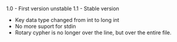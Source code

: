 1.0 - First version unstable
1.1 - Stable version
- Key data type changed from int to long int
- No more suport for stdin
- Rotary cypher is no longer over the line, but over the entire file.


